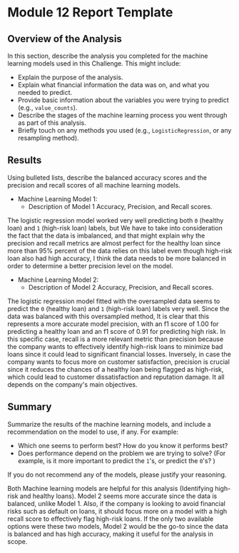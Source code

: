 # Module 12 Report Template

## Overview of the Analysis

In this section, describe the analysis you completed for the machine learning models used in this Challenge. This might include:

* Explain the purpose of the analysis.
* Explain what financial information the data was on, and what you needed to predict.
* Provide basic information about the variables you were trying to predict (e.g., `value_counts`).
* Describe the stages of the machine learning process you went through as part of this analysis.
* Briefly touch on any methods you used (e.g., `LogisticRegression`, or any resampling method).

## Results

Using bulleted lists, describe the balanced accuracy scores and the precision and recall scores of all machine learning models.

* Machine Learning Model 1:
  * Description of Model 1 Accuracy, Precision, and Recall scores.

The logistic regression model worked very well predicting both `0` (healthy loan) and `1` (high-risk loan) labels, but We have to take into consideration the fact that the data is imbalanced, and that might explain why the precision and recall metrics are almost perfect for the healthy loan since more than 95% percent of the data relies on this label even though high-risk loan also had high accuracy, I think the data needs to be more balanced in order to determine a better precision level on the model.


* Machine Learning Model 2:
  * Description of Model 2 Accuracy, Precision, and Recall scores.

The logistic regression model fitted with the oversampled data seems to predict the `0` (healthy loan) and `1` (high-risk loan) labels very well. Since the data was balanced with this oversampled method, It is clear that this represents a more accurate model precision, with an f1 score of 1.00 for predicting a healthy loan and an f1 score of 0.91 for predicting high risk. In this specific case, recall is a more relevant metric than precision because the company wants to effectively identify high-risk loans to minimize bad loans since it could lead to significant financial losses. Inversely, in case the company wants to focus more on customer satisfaction, precision is crucial since it reduces the chances of a healthy loan being flagged as high-risk, which could lead to customer dissatisfaction and reputation damage. It all depends on the company's main objectives.


## Summary

Summarize the results of the machine learning models, and include a recommendation on the model to use, if any. For example:
* Which one seems to perform best? How do you know it performs best?
* Does performance depend on the problem we are trying to solve? (For example, is it more important to predict the `1`'s, or predict the `0`'s? )

If you do not recommend any of the models, please justify your reasoning.


Both Machine learning models are helpful for this analysis (Identifying high-risk and healthy loans). Model 2 seems more accurate since the data is balanced, unlike Model 1. Also, if the company is looking to avoid financial risks such as default on loans, it should focus more on a model with a high recall score to effectively flag high-risk loans. If the only two available options were these two models, Model 2 would be the go-to since the data is balanced and has high accuracy, making it useful for the analysis in scope.